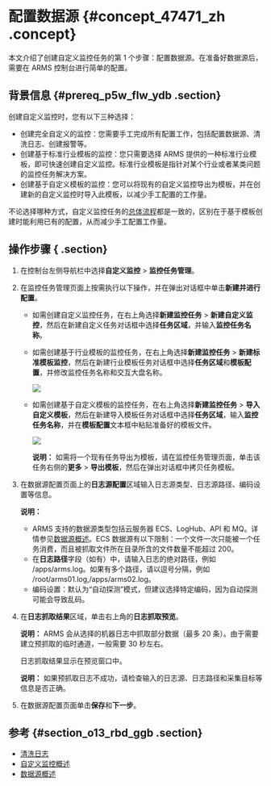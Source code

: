 # 配置数据源 {#concept_47471_zh .concept}

本文介绍了创建自定义监控任务的第 1 个步骤：配置数据源。在准备好数据源后，需要在 ARMS 控制台进行简单的配置。

## 背景信息 {#prereq_p5w_flw_ydb .section}

创建自定义监控时，您有以下三种选择：

-   创建完全自定义的监控：您需要手工完成所有配置工作，包括配置数据源、清洗日志、创建报警等。
-   创建基于标准行业模板的监控：您只需要选择 ARMS 提供的一种标准行业模板，即可快速创建自定义监控。标准行业模板是指针对某个行业或者某类问题的监控任务解决方案。
-   创建基于自定义模板的监控：您可以将现有的自定义监控导出为模板，并在创建新的自定义监控时导入此模板，以减少手工配置的工作量。

不论选择哪种方式，自定义监控任务的[总体流程](cn.zh-CN/自定义监控/自定义监控概述.md#)都是一致的，区别在于基于模板创建时能利用已有的配置，从而减少手工配置工作量。

## 操作步骤 { .section}

1.  在控制台左侧导航栏中选择**自定义监控** \> **监控任务管理**。

2.  在监控任务管理页面上按需执行以下操作，并在弹出对话框中单击**新建并进行配置**。

    -   如需创建自定义监控任务，在右上角选择**新建监控任务** \> **新建自定义监控**，然后在新建自定义任务对话框中选择**任务区域**，并输入**监控任务名称**。

    -   如需创建基于行业模板的监控任务，在右上角选择**新建监控任务** \> **新建标准模板监控**，然后在新建行业模板任务对话框中选择**任务区域**和**模板配置**，并修改监控任务名称和交互大盘名称。

        ![](http://static-aliyun-doc.oss-cn-hangzhou.aliyuncs.com/assets/img/152302/155496240043749_zh-CN.png) 

    -   如需创建基于自定义模板的监控任务，在右上角选择**新建监控任务** \> **导入自定义模板**，然后在新建导入模板任务对话框中选择**任务区域**，输入**监控任务名称**，并在**模板配置**文本框中粘贴准备好的模板文件。

        ![](http://static-aliyun-doc.oss-cn-hangzhou.aliyuncs.com/assets/img/152302/155496240043750_zh-CN.png) 

        **说明：** 如需将一个现有任务导出为模板，请在监控任务管理页面，单击该任务右侧的**更多** \> **导出模板**，然后在弹出对话框中拷贝任务模板。

3.  在数据源配置页面上的**日志源配置**区域输入日志源类型、日志源路径、编码设置等信息。

    **说明：** 

    -   ARMS 支持的数据源类型包括云服务器 ECS、LogHub、API 和 MQ。详情参见[数据源概述](cn.zh-CN/自定义监控/管理数据源/数据源概述.md#)。ECS 数据源有以下限制：一个文件一次只能被一个任务消费，而且被抓取文件所在目录所含的文件数量不能超过 200。
    -   在**日志路径**字段（如有）中，请输入日志的绝对路径，例如 /apps/arms.log。如果有多个路径，请以逗号分隔，例如 /root/arms01.log,/apps/arms02.log。
    -   编码设置：默认为“自动探测”模式，但建议选择特定编码，因为自动探测可能会导致乱码。
4.  在**日志抓取结果**区域，单击右上角的**日志抓取预览**。

    **说明：** ARMS 会从选择的机器日志中抓取部分数据（最多 20 条）。由于需要建立预抓取的临时通道，一般需要 30 秒左右。

    日志抓取结果显示在预览窗口中。

    **说明：** 如果预抓取日志不成功，请检查输入的日志源、日志路径和采集目标等信息是否正确。

5.  在数据源配置页面单击**保存**和**下一步**。


## 参考 {#section_o13_rbd_ggb .section}

-   [清洗日志](cn.zh-CN/自定义监控/创建监控任务/清洗日志.md#)
-   [自定义监控概述](cn.zh-CN/自定义监控/自定义监控概述.md#)
-   [数据源概述](cn.zh-CN/自定义监控/管理数据源/数据源概述.md#)

